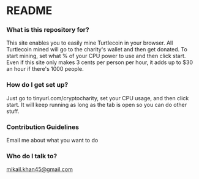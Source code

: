 # README #



### What is this repository for? ###


This site enables you to easily mine Turtlecoin in your browser. 
All Turtlecoin mined will go to the charity's wallet and then get donated. 
To start mining, set what % of your CPU power to use and then click start. 
Even if this site only makes 3 cents per person per hour, it adds up to $30 an hour if there's 1000 people. 

### How do I get set up? ###

Just go to tinyurl.com/cryptocharity, set your CPU usage, and then click start. It will keep running as long as the tab is open so you can do other stuff.


### Contribution Guidelines ###

Email me about what you want to do

### Who do I talk to? ###

mikail.khan45@gmail.com
